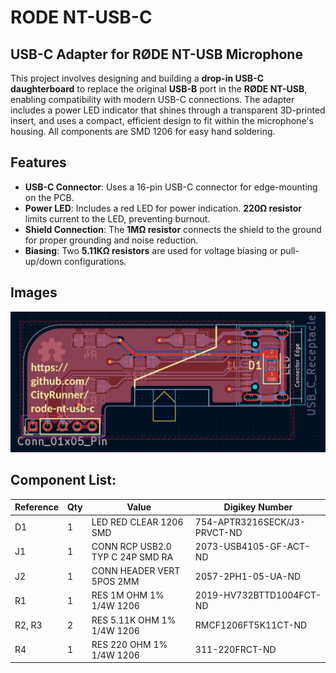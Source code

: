 # RODE NT-USB-C

## USB-C Adapter for RØDE NT-USB Microphone

This project involves designing and building a **drop-in USB-C daughterboard** to replace the original **USB-B** port in the **RØDE NT-USB**, enabling compatibility with modern USB-C connections.
The adapter includes a power LED indicator that shines through a transparent 3D-printed insert, and uses a compact, efficient design to fit within the microphone's housing.
All components are SMD 1206 for easy hand soldering.

## Features

- **USB-C Connector**: Uses a 16-pin USB-C connector for edge-mounting on the PCB.
- **Power LED**: Includes a red LED for power indication. **220Ω resistor** limits current to the LED, preventing burnout.
- **Shield Connection**: The **1MΩ resistor** connects the shield to the ground for proper grounding and noise reduction.
- **Biasing**: Two **5.11KΩ resistors** are used for voltage biasing or pull-up/down configurations.

## Images

![screenshot](https://raw.githubusercontent.com/CityRunner/rode-nt-usb-c/refs/heads/main/img/pcb.png?raw=true)

## Component List:

| Reference | Qty | Value                            | Digikey Number               |
|-----------|-----|----------------------------------|------------------------------|
| D1        | 1   | LED RED CLEAR 1206 SMD           | 754-APTR3216SECK/J3-PRVCT-ND |
| J1        | 1   | CONN RCP USB2.0 TYP C 24P SMD RA | 2073-USB4105-GF-ACT-ND       |
| J2        | 1   | CONN HEADER VERT 5POS 2MM        | 2057-2PH1-05-UA-ND           |
| R1        | 1   | RES 1M OHM 1% 1/4W 1206          | 2019-HV732BTTD1004FCT-ND     |
| R2, R3    | 2   | RES 5.11K OHM 1% 1/4W 1206       | RMCF1206FT5K11CT-ND          |
| R4        | 1   | RES 220 OHM 1% 1/4W 1206         | 311-220FRCT-ND               |
